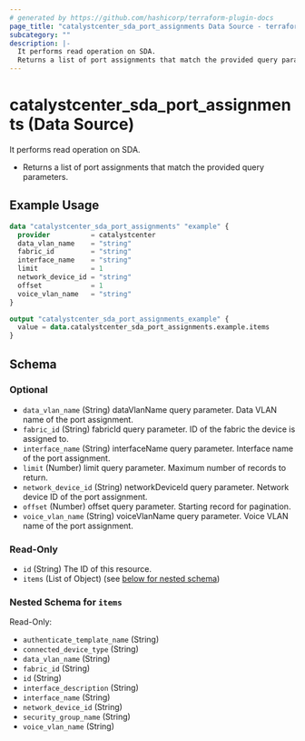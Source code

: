 ```yaml
---
# generated by https://github.com/hashicorp/terraform-plugin-docs
page_title: "catalystcenter_sda_port_assignments Data Source - terraform-provider-catalystcenter"
subcategory: ""
description: |-
  It performs read operation on SDA.
  Returns a list of port assignments that match the provided query parameters.
---
```


# catalystcenter_sda_port_assignments (Data Source)

It performs read operation on SDA.

- Returns a list of port assignments that match the provided query parameters.

## Example Usage

```terraform
data "catalystcenter_sda_port_assignments" "example" {
  provider          = catalystcenter
  data_vlan_name    = "string"
  fabric_id         = "string"
  interface_name    = "string"
  limit             = 1
  network_device_id = "string"
  offset            = 1
  voice_vlan_name   = "string"
}

output "catalystcenter_sda_port_assignments_example" {
  value = data.catalystcenter_sda_port_assignments.example.items
}
```

<!-- schema generated by tfplugindocs -->
## Schema

### Optional

- `data_vlan_name` (String) dataVlanName query parameter. Data VLAN name of the port assignment.
- `fabric_id` (String) fabricId query parameter. ID of the fabric the device is assigned to.
- `interface_name` (String) interfaceName query parameter. Interface name of the port assignment.
- `limit` (Number) limit query parameter. Maximum number of records to return.
- `network_device_id` (String) networkDeviceId query parameter. Network device ID of the port assignment.
- `offset` (Number) offset query parameter. Starting record for pagination.
- `voice_vlan_name` (String) voiceVlanName query parameter. Voice VLAN name of the port assignment.

### Read-Only

- `id` (String) The ID of this resource.
- `items` (List of Object) (see [below for nested schema](#nestedatt--items))

<a id="nestedatt--items"></a>
### Nested Schema for `items`

Read-Only:

- `authenticate_template_name` (String)
- `connected_device_type` (String)
- `data_vlan_name` (String)
- `fabric_id` (String)
- `id` (String)
- `interface_description` (String)
- `interface_name` (String)
- `network_device_id` (String)
- `security_group_name` (String)
- `voice_vlan_name` (String)
